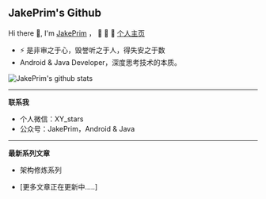 ## JakePrim's Github

Hi there 👋, I'm <a href="https://juejin.im/user/58b90798128fe10064336192">JakePrim</a> ， 👋 👋 👋 <a href="https://www.yuque.com/jakeprim">个人主页</a>

- ⚡ 是非审之于心，毁誉听之于人，得失安之于数
- Android & Java Developer，深度思考技术的本质。

![JakePrim's github stats](https://github-readme-stats.vercel.app/api?username=JakePrim&show_icons=true&theme=dracula)

---

**联系我**

* 个人微信：XY_stars
* 公众号：JakePrim，Android & Java

---

**最新系列文章**

* 架构修炼系列

* [更多文章正在更新中.....]


